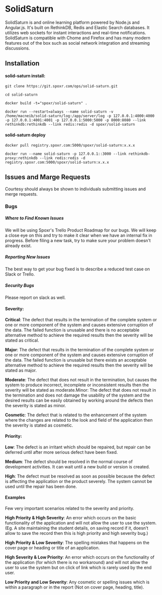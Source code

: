 # SolidSaturn

SolidSaturn is and online learning platform powered by Node.js and Angular.js.  It's built on RethinkDB, Redis and Elastic Search databases. It utilizes web sockets for instant interactions and real-time notifications. SolidSaturn is compatible with Chome and Firefox and has many modern features out of the box such as social network integration and streaming discussions.

## Installation

#### solid-saturn install:

````
git clone https://git.spoxr.com/ops/solid-saturn.git
````

````
cd solid-saturn
````

````
docker build -t="spoxr/solid-saturn" .
````

````
docker run --restart=always --name solid-saturn -v /home/macneib/solid-saturn/log:/app/server/log -p 127.0.0.1:4000:4000 -p 127.0.0.1:4001:4001 -p 127.0.0.1:5000:5000 -p 8000:8080 --link rethinkdb:rethinkdb --link redis:redis -d spoxr/solid-saturn
````

#### solid-saturn deploy


````
docker pull registry.spoxr.com:5000/spoxr/solid-saturn:x.x.x
````

````
docker run --name solid-saturn -p 127.0.0.1::3000 --link rethinkdb-proxy:rethinkdb --link redis:redis -d registry.spoxr.com:5000/spoxr/solid-saturn:x.x.x
````



## Issues and Marge Requests

Courtesy should always be shown to individuals submitting issues and merge requests.

### Bugs
##### Where to Find Known Issues

We will be using Spoxr's Trello Product Roadmap for our bugs. We will keep a close eye on this and try to make it clear when we have an internal fix in progress. Before filing a new task, try to make sure your problem doesn't already exist.

##### Reporting New Issues

The best way to get your bug fixed is to describe a reduced test case on Slack or Trello.

##### Security Bugs

Please report on slack as well.


#### Severity:

**Critical**: The defect that results in the termination of the complete system or one or more component of the system and causes extensive corruption of the data. The failed function is unusable and there is no acceptable alternative method to achieve the required results then the severity will be stated as critical.

**Major**: The defect that results in the termination of the complete system or one or more component of the system and causes extensive corruption of the data. The failed function is unusable but there exists an acceptable alternative method to achieve the required results then the severity will be stated as major.

**Moderate**: The defect that does not result in the termination, but causes the system to produce incorrect, incomplete or inconsistent results then the severity will be stated as moderate.Minor: The defect that does not result in the termination and does not damage the usability of the system and the desired results can be easily obtained by working around the defects then the severity is stated as minor.

**Cosmetic**: The defect that is related to the enhancement of the system where the changes are related to the look and field of the application then the severity is stated as cosmetic. 

#### Priority:

**Low**: The defect is an irritant which should be repaired, but repair can be deferred until after more serious defect have been fixed.

**Medium**: The defect should be resolved in the normal course of development activities. It can wait until a new build or version is created.

**High**: The defect must be resolved as soon as possible because the defect is affecting the application or the product severely. The system cannot be used until the  repair has been done.

#### Examples

Few very important scenarios related to the severity and priority.

**High Priority & High Severity**: An error which occurs on the basic functionality of the application and will not allow the user to use the system. (Eg. A site maintaining the student details, on saving record if it, doesn’t allow to save the record then this is high priority and high severity bug.)

**High Priority & Low Severity**: The spelling mistakes that happens on the cover page or heading or title of an application.

**High Severity & Low Priority**: An error which occurs on the functionality of the application (for which there is no workaround) and will not allow the user to use the system but on click of link which is rarely used by the end user.

**Low Priority and Low Severity**: Any cosmetic or spelling issues which is within a paragraph or in the report (Not on cover page, heading, title).